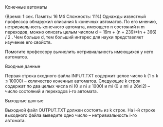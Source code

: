 Конечные автоматы

(Время: 1 сек. Память: 16 Мб Сложность: 11%)
Однажды известный профессор обнаружил описания k конечных автоматов. По его мнению, нетривиальность конечного автомата, имеющего n состояний и m переходов, можно описать целым числом d = 19m + (n + 239)*(n + 366) / 2 . Чем больше d, тем больший интерес для науки представляет изучение его свойств.

Помогите профессору вычислить нетривиальность имеющихся у него автоматов.

Входные данные

Первая строка входного файла INPUT.TXT содержит целое число k (1 ≤ k ≤ 10000) – количество конечных автоматов. Следующие k строк содержат по два целых числа ni (0 ≤ ni ≤ 1000) и mi (0 ≤ mi ≤ 26ni2) – число состояний и переходов i-го автомата.

Выходные данные

Выходной файл OUTPUT.TXT должен состоять из k строк. На i-й строке выходного файла выведите одно число – нетривиальность i-го автомата.
